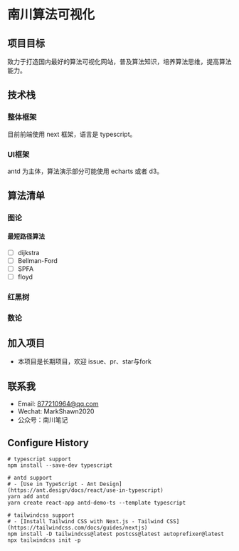 # 南川算法可视化

## 项目目标
致力于打造国内最好的算法可视化网站，普及算法知识，培养算法思维，提高算法能力。

## 技术栈
### 整体框架
目前前端使用 next 框架，语言是 typescript。

### UI框架
antd 为主体，算法演示部分可能使用 echarts 或者 d3。


## 算法清单

### 图论
#### 最短路径算法
- [ ] dijkstra
- [ ] Bellman-Ford
- [ ] SPFA
- [ ] floyd

### 红黑树

### 数论

## 加入项目
- 本项目是长期项目，欢迎 issue、pr、star与fork

## 联系我
- Email: 877210964@qq.com
- Wechat: MarkShawn2020
- 公众号：南川笔记

## Configure History
```
# typescript support
npm install --save-dev typescript

# antd support
# - [Use in TypeScript - Ant Design](https://ant.design/docs/react/use-in-typescript)
yarn add antd
yarn create react-app antd-demo-ts --template typescript

# tailwindcss support
# - [Install Tailwind CSS with Next.js - Tailwind CSS](https://tailwindcss.com/docs/guides/nextjs)
npm install -D tailwindcss@latest postcss@latest autoprefixer@latest
npx tailwindcss init -p
```